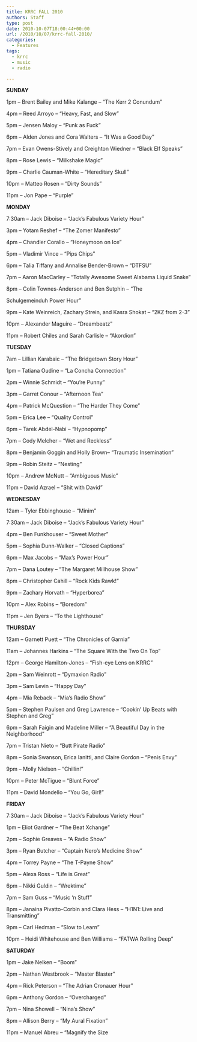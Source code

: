 ```yaml
---
title: KRRC FALL 2010
authors: Staff
type: post
date: 2010-10-07T18:00:44+00:00
url: /2010/10/07/krrc-fall-2010/
categories:
  - Features
tags:
  - krrc
  - music
  - radio

---
```

**SUNDAY**

1pm – Brent Bailey and Mike Kalange – “The Kerr 2 Conundum”
  
4pm – Reed Arroyo – “Heavy, Fast, and Slow”
  
5pm – Jensen Maloy – “Punk as Fuck”
  
6pm – Alden Jones and Cora Walters – “It Was a Good Day”
  
7pm – Evan Owens-Stively and Creighton Wiedner – “Black Elf Speaks”
  
8pm – Rose Lewis – “Milkshake Magic”
  
9pm – Charlie Cauman-White – “Hereditary Skull”
  
10pm – Matteo Rosen – “Dirty Sounds”
  
11pm – Jon Pape – “Purple”

**MONDAY**

7:30am – Jack Diboise – “Jack’s Fabulous Variety Hour”
  
3pm – Yotam Reshef – “The Zomer Manifesto”
  
4pm – Chandler Corallo – “Honeymoon on Ice”
  
5pm – Vladimir Vince – “Pips Chips”
  
6pm – Talia Tiffany and Annalise Bender-Brown – “DTFSU”
  
7pm – Aaron MacCarley – “Totally Awesome Sweet Alabama Liquid Snake”
  
8pm – Colin Townes-Anderson and Ben Sutphin – “The
  
Schulgemeinduh Power Hour”
  
9pm – Kate Weinreich, Zachary Strein, and Kasra Shokat – “2KZ from 2-3”
  
10pm – Alexander Maguire – “Dreambeatz”
  
11pm – Robert Chiles and Sarah Carlisle – “Akordion”

**TUESDAY**

7am – Lillian Karabaic – “The Bridgetown Story Hour”
  
1pm – Tatiana Oudine – “La Concha Connection”
  
2pm – Winnie Schmidt – “You’re Punny”
  
3pm – Garret Conour – “Afternoon Tea”
  
4pm – Patrick McQuestion – “The Harder They Come”
  
5pm – Erica Lee – “Quality Control”
  
6pm – Tarek Abdel-Nabi – “Hypnopomp”
  
7pm – Cody Melcher – “Wet and Reckless”
  
8pm – Benjamin Goggin and Holly Brown– “Traumatic Insemination”
  
9pm – Robin Steitz – “Nesting”
  
10pm – Andrew McNutt – “Ambiguous Music”
  
11pm – David Azrael – “Shit with David”

**WEDNESDAY**

12am – Tyler Ebbinghouse – “Minim”
  
7:30am – Jack Diboise – “Jack’s Fabulous Variety Hour”
  
4pm – Ben Funkhouser – “Sweet Mother”
  
5pm – Sophia Dunn-Walker – “Closed Captions”
  
6pm – Max Jacobs – “Max’s Power Hour”
  
7pm – Dana Loutey – “The Margaret Millhouse Show”
  
8pm – Christopher Cahill – “Rock Kids Rawk!”
  
9pm – Zachary Horvath – “Hyperborea”
  
10pm – Alex Robins – “Boredom”
  
11pm – Jen Byers – “To the Lighthouse”

**THURSDAY**

12am – Garnett Puett – “The Chronicles of Garnia”
  
11am – Johannes Harkins – “The Square With the Two On Top”
  
12pm – George Hamilton-Jones – “Fish-eye Lens on KRRC”
  
2pm – Sam Weinrott – “Dymaxion Radio”
  
3pm – Sam Levin – “Happy Day”
  
4pm – Mia Reback – “Mia’s Radio Show”
  
5pm – Stephen Paulsen and Greg Lawrence – “Cookin’ Up Beats with Stephen and Greg”
  
6pm – Sarah Faigin and Madeline Miller – “A Beautiful Day in the Neighborhood”
  
7pm – Tristan Nieto – “Butt Pirate Radio”
  
8pm – Sonia Swanson, Erica Ianitti, and Claire Gordon – “Penis Envy”
  
9pm – Molly Nielsen – “Chillin!”
  
10pm – Peter McTigue – “Blunt Force”
  
11pm – David Mondello – “You Go, Girl!”

**FRIDAY**

7:30am – Jack Diboise – “Jack’s Fabulous Variety Hour”
  
1pm – Eliot Gardner – “The Beat Xchange”
  
2pm – Sophie Greaves – “A Radio Show”
  
3pm – Ryan Butcher – “Captain Nero’s Medicine Show”
  
4pm – Torrey Payne – “The T-Payne Show”
  
5pm – Alexa Ross – “Life is Great”
  
6pm – Nikki Guldin – “Wrektime”
  
7pm – Sam Guss – “Music ‘n Stuff”
  
8pm – Janaina Pivatto-Corbin and Clara Hess – “H1N1: Live and Transmitting”
  
9pm – Carl Hedman – “Slow to Learn”
  
10pm – Heidi Whitehouse and Ben Williams – “FATWA Rolling Deep”

**SATURDAY**

1pm – Jake Nelken – “Boom”
  
2pm – Nathan Westbrook – “Master Blaster”
  
4pm – Rick Peterson – “The Adrian Cronauer Hour”
  
6pm – Anthony Gordon – “Overcharged”
  
7pm – Nina Showell – “Nina’s Show”
  
8pm – Allison Berry – “My Aural Fixation”
  
11pm – Manuel Abreu – “Magnify the Size